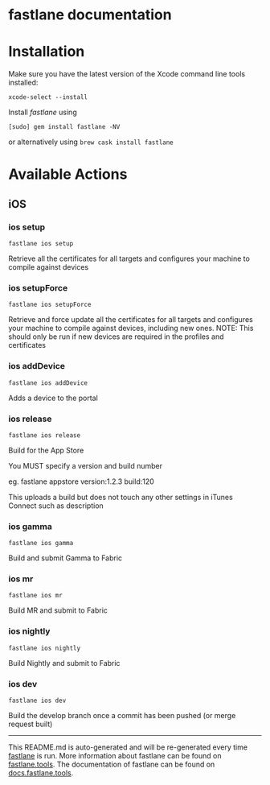 fastlane documentation
================
# Installation

Make sure you have the latest version of the Xcode command line tools installed:

```
xcode-select --install
```

Install _fastlane_ using
```
[sudo] gem install fastlane -NV
```
or alternatively using `brew cask install fastlane`

# Available Actions
## iOS
### ios setup
```
fastlane ios setup
```
Retrieve all the certificates for all targets and configures your machine to compile against devices
### ios setupForce
```
fastlane ios setupForce
```
Retrieve and force update all the certificates for all targets and configures your machine to compile against devices, including new ones. NOTE: This should only be run if new devices are required in the profiles and certificates
### ios addDevice
```
fastlane ios addDevice
```
Adds a device to the portal
### ios release
```
fastlane ios release
```
Build for the App Store

You MUST specify a version and build number

eg. fastlane appstore version:1.2.3 build:120

This uploads a build but does not touch any other settings in iTunes Connect such as description
### ios gamma
```
fastlane ios gamma
```
Build and submit Gamma to Fabric
### ios mr
```
fastlane ios mr
```
Build MR and submit to Fabric
### ios nightly
```
fastlane ios nightly
```
Build Nightly and submit to Fabric
### ios dev
```
fastlane ios dev
```
Build the develop branch once a commit has been pushed (or merge request built)

----

This README.md is auto-generated and will be re-generated every time [fastlane](https://fastlane.tools) is run.
More information about fastlane can be found on [fastlane.tools](https://fastlane.tools).
The documentation of fastlane can be found on [docs.fastlane.tools](https://docs.fastlane.tools).

